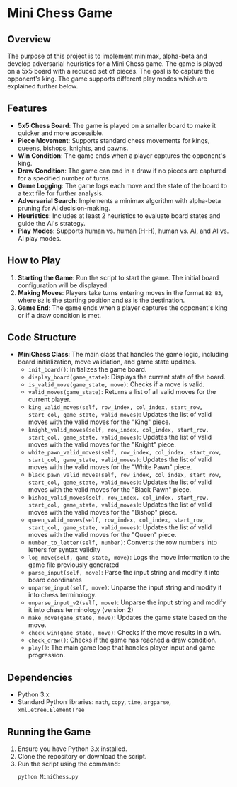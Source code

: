 # Mini Chess Game

## Overview

The purpose of this project is to implement minimax, alpha-beta and develop adversarial heuristics for a Mini Chess game. The game is played on a 5x5 board with a reduced set of pieces. The goal is to capture the opponent's king. The game supports different play modes which are explained further below.

## Features

- **5x5 Chess Board**: The game is played on a smaller board to make it quicker and more accessible.
- **Piece Movement**: Supports standard chess movements for kings, queens, bishops, knights, and pawns.
- **Win Condition**: The game ends when a player captures the opponent's king.
- **Draw Condition**: The game can end in a draw if no pieces are captured for a specified number of turns.
- **Game Logging**: The game logs each move and the state of the board to a text file for further analysis.
- **Adversarial Search**: Implements a minimax algorithm with alpha-beta pruning for AI decision-making.
- **Heuristics**: Includes at least 2 heuristics to evaluate board states and guide the AI's strategy.
- **Play Modes**: Supports human vs. human (H-H), human vs. AI, and AI vs. AI play modes.

## How to Play

1. **Starting the Game**: Run the script to start the game. The initial board configuration will be displayed.
2. **Making Moves**: Players take turns entering moves in the format `B2 B3`, where `B2` is the starting position and `B3` is the destination.
3. **Game End**: The game ends when a player captures the opponent's king or if a draw condition is met.

## Code Structure

- **MiniChess Class**: The main class that handles the game logic, including board initialization, move validation, and game state updates.
  - `init_board()`: Initializes the game board.
  - `display_board(game_state)`: Displays the current state of the board.
  - `is_valid_move(game_state, move)`: Checks if a move is valid.
  - `valid_moves(game_state)`: Returns a list of all valid moves for the current player.
  - `king_valid_moves(self, row_index, col_index, start_row, start_col, game_state, valid_moves)`: Updates the list of valid moves with the valid moves for the "King" piece.
  - `knight_valid_moves(self, row_index, col_index, start_row, start_col, game_state, valid_moves)`: Updates the list of valid moves with the valid moves for the "Knight" piece.
  - `white_pawn_valid_moves(self, row_index, col_index, start_row, start_col, game_state, valid_moves)`: Updates the list of valid moves with the valid moves for the "White Pawn" piece.
  - `black_pawn_valid_moves(self, row_index, col_index, start_row, start_col, game_state, valid_moves)`: Updates the list of valid moves with the valid moves for the "Black Pawn" piece.
  - `bishop_valid_moves(self, row_index, col_index, start_row, start_col, game_state, valid_moves)`: Updates the list of valid moves with the valid moves for the "Bishop" piece.
  - `queen_valid_moves(self, row_index, col_index, start_row, start_col, game_state, valid_moves)`: Updates the list of valid moves with the valid moves for the "Queen" piece.
  - `number_to_letter(self, number)`: Converts the row numbers into letters for syntax validity
  - `log_move(self, game_state, move)`: Logs the move information to the game file previously generated
  - `parse_input(self, move)`: Parse the input string and modify it into board coordinates
  - `unparse_input(self, move)`: Unparse the input string and modify it into chess terminology.
  - `unparse_input_v2(self, move)`: Unparse the input string and modify it into chess terminology (version 2)
  - `make_move(game_state, move)`: Updates the game state based on the move.
  - `check_win(game_state, move)`: Checks if the move results in a win.
  - `check_draw()`: Checks if the game has reached a draw condition.
  - `play()`: The main game loop that handles player input and game progression.

## Dependencies

- Python 3.x
- Standard Python libraries: `math`, `copy`, `time`, `argparse`, `xml.etree.ElementTree`

## Running the Game

1. Ensure you have Python 3.x installed.
2. Clone the repository or download the script.
3. Run the script using the command:
   ```bash
   python MiniChess.py
   ```
